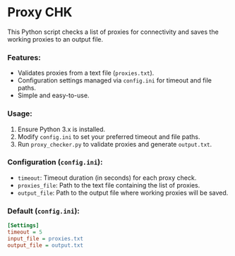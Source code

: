 # Proxy CHK

This Python script checks a list of proxies for connectivity and saves the working proxies to an output file.

### Features:
- Validates proxies from a text file (`proxies.txt`).
- Configuration settings managed via `config.ini` for timeout and file paths.
- Simple and easy-to-use.

### Usage:
1. Ensure Python 3.x is installed.
2. Modify `config.ini` to set your preferred timeout and file paths.
3. Run `proxy_checker.py` to validate proxies and generate `output.txt`.

### Configuration (`config.ini`):
- `timeout`: Timeout duration (in seconds) for each proxy check.
- `proxies_file`: Path to the text file containing the list of proxies.
- `output_file`: Path to the output file where working proxies will be saved.

### Default (`config.ini`):
```ini
[Settings]
timeout = 5
input_file = proxies.txt
output_file = output.txt
